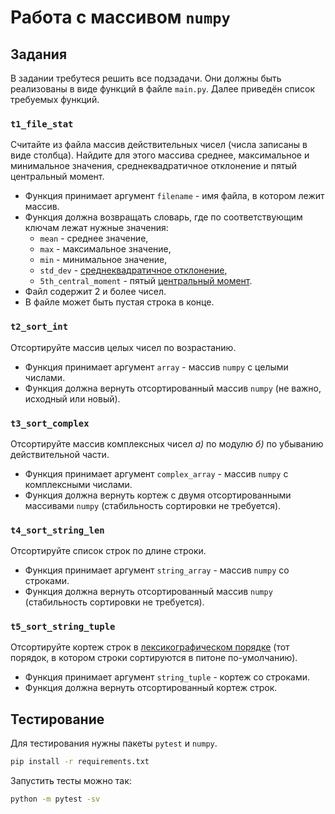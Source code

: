 # Работа с массивом `numpy`

## Задания

В задании требутеся решить все подзадачи. Они должны быть реализованы в виде функций в файле `main.py`. Далее приведён список требуемых функций.

### `t1_file_stat`

Считайте из файла массив действительных чисел (числа записаны в виде столбца). Найдите для этого массива среднее, максимальное и минимальное значения, среднеквадратичное отклонение и пятый центральный момент.

+ Функция принимает аргумент `filename` - имя файла, в котором лежит массив.
+ Функция должна возвращать словарь, где по соответствующим ключам лежат нужные значения:
  + `mean` - среднее значение,
  + `max` - максимальное значение,
  + `min` - минимальное значение,
  + `std_dev` - [среднеквадратичное отклонение](https://ru.wikipedia.org/wiki/%D0%A1%D1%80%D0%B5%D0%B4%D0%BD%D0%B5%D0%BA%D0%B2%D0%B0%D0%B4%D1%80%D0%B0%D1%82%D0%B8%D1%87%D0%B5%D1%81%D0%BA%D0%BE%D0%B5_%D0%BE%D1%82%D0%BA%D0%BB%D0%BE%D0%BD%D0%B5%D0%BD%D0%B8%D0%B5),
  + `5th_central_moment` - пятый [центральный момент](https://ru.wikipedia.org/wiki/%D0%9C%D0%BE%D0%BC%D0%B5%D0%BD%D1%82%D1%8B_%D1%81%D0%BB%D1%83%D1%87%D0%B0%D0%B9%D0%BD%D0%BE%D0%B9_%D0%B2%D0%B5%D0%BB%D0%B8%D1%87%D0%B8%D0%BD%D1%8B).
+ Файл содержит 2 и более чисел.
+ В файле может быть пустая строка в конце.

### `t2_sort_int`

Отсортируйте массив целых чисел по возрастанию.

+ Функция принимает аргумент `array` - массив `numpy` с целыми числами.
+ Функция должна вернуть отсортированный массив `numpy` (не важно, исходный или новый).

### `t3_sort_complex`

Отсортируйте массив комплексных чисел *а)* по модулю *б)* по убыванию действительной части.

+ Функция принимает аргумент `complex_array` - массив `numpy` с комплексными числами.
+ Функция должна вернуть кортеж с двумя отсортированными массивами `numpy` (стабильность сортировки не требуется).

### `t4_sort_string_len`

Отсортируйте список строк по длине строки.

+ Функция принимает аргумент `string_array` - массив `numpy` со строками.
+ Функция должна вернуть отсортированный массив `numpy` (стабильность сортировки не требуется).

### `t5_sort_string_tuple`

Отсортируйте кортеж строк в [лексикографическом порядке](https://ru.wikipedia.org/wiki/%D0%9B%D0%B5%D0%BA%D1%81%D0%B8%D0%BA%D0%BE%D0%B3%D1%80%D0%B0%D1%84%D0%B8%D1%87%D0%B5%D1%81%D0%BA%D0%B8%D0%B9_%D0%BF%D0%BE%D1%80%D1%8F%D0%B4%D0%BE%D0%BA) (тот порядок, в котором строки сортируются в питоне по-умолчанию).

+ Функция принимает аргумент `string_tuple` - кортеж со строками.
+ Функция должна вернуть отсортированный кортеж строк.

## Тестирование

Для тестирования нужны пакеты `pytest` и `numpy`.

```bash
pip install -r requirements.txt
```

Запустить тесты можно так:

```bash
python -m pytest -sv
```
